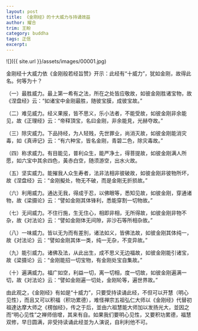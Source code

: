 ```yaml
---
layout: post
title: 《金刚经》的十大威力与持诵效益
author: 耀合
trim: 王盼
category: buddha
tags: 正信
excerpt:
---
```


![]({{ site.url }}/assets/images/00001.jpg)

金刚经十大威力依《金刚般若经旨赞》开示：此经有“十威力”，犹如金刚，故得此名。何等为十？

（一）最胜威力。最上第一希有之法，所在之处皆应敬故，如彼金刚胜诸宝物，故《涅盘经》云：“如诸宝中金刚最胜，随彼宝膜，成彼宝故。”

（二）难见威力。经义果报，皆不思义，乐小法者，不能受故，如彼金刚非余能见，故《正理经》云：“帝释頂宝，名曰金刚，非余能見，光赫夺故。”

（三）除灾威力。下品持经，为人轻贱，先世罪业，尚消灭故，如彼金刚能消灾毒，如《真谛记》云：“有六种宝，皆名金刚，青碧二色，除灾毒故。”

（四）称求威力。有目能见，普利众生，能严净土，得菩提故，如彼金刚满人所愿，如六宝中其余四色，黃赤白空，随须游空，出水火故。

（五）坚实威力。能摧我人众生寿者，法非法相非彼破故，如彼金刚非彼物所坏，故《涅盘经》云：“金刚擬处，物无不破，而是金剛无折损故。”

（六）利用威力。通达无我，得成于忍，以佛眼等，悉知见故，如彼金刚，穿通诸物，故《梁摄论》云：“譬如金刚其体锋利，悉能穿割一切物故。”

（七）无间威力。不住行施，生无住心，相即非相，无所得故，如彼金刚非物不杂，故《对法论》云：“譬如金刚体无间隙，非沙石等所相杂故。”

（八）一味威力。皆以无为而有差別，诸法如义，皆佛法故，如彼金刚其体纯一，故《对法论》云：“譬如金刚其体一类，纯一无杂，不变异故。”

（九）能引威力。诸佛及法，从此出生，成不思义无边福故，如彼金刚能引诸宝，故《梁摄论》云：“金刚能招一切宝物，有金刚处宝自集故。”

（十）遍满威力。福广如空，利益一切，离一切相，度一切故，如彼金刚遍满一切，故《对法论》云：“譬如金刚遍一切处，金刚轮等，遍世界故。”

由此观之，《金刚经》有如是“十威力”，只要受持读诵此经，不但可以开慧（明心见性），而且又可以积福（积功累德），难怪禅宗五祖弘仁大师以《金刚经》代替初祖達达摩大师之《楞伽经》，传之于后，並由六祖慧能大师加以发扬光大，並因之而“明心见性”之禅师倍增，其来有自。如果我们要明心见性，又要积功累德，福慧双修，早日圆满，非受持读诵此经並为人演说，自利利他不可。
